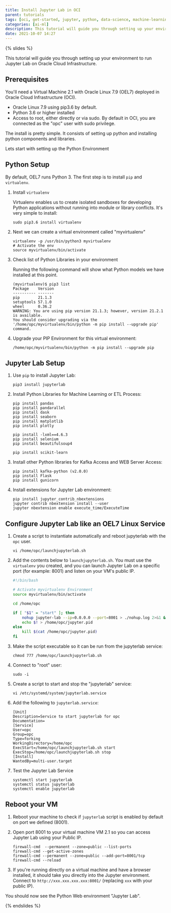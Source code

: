 ```yaml
---
title: Install Jupyter Lab in OCI
parent: tutorials
tags: [oci, get-started, jupyter, python, data-science, machine-learning, open-source]
categories: [ai-ml]
description: This tutorial will guide you through setting up your environment to run Jupyter Lab on Oracle Cloud Infrastructure.
date: 2021-10-07 14:27
---
```

{% slides %}

This tutorial will guide you through setting up your environment to run Jupyter Lab on Oracle Cloud Infrastructure.

## Prerequisites

You'll need a Virtual Machine 2.1 with Oracle Linux 7.9 (OEL7) deployed in Oracle Cloud Infrastructure (OCI).

- Oracle Linux 7.9 using pip3.6 by default. 
- Python 3.6 or higher installed
- Access to root, either directly or via sudo. By default in OCI, you are connected as the "opc" user with sudo privilege.

The install is pretty simple. It consists of setting up python and installing python components and libraries. 

Lets start with setting up the Python Environment

## Python Setup

By default, OEL7 runs Python 3. The first step is to install `pip` and `virtualenv`.

1. Install `virtualenv`

	Virtualenv enables us to create isolated sandboxes for developing Python applications without running into module or library conflicts. It's very simple to install:

	```console
	sudo pip3.6 install virtualenv
	```

2. Next we can create a virtual environment called "myvirtualenv"

	```console
	virtualenv -p /usr/bin/python3 myvirtualenv
	# Activate the env
	source myvirtualenv/bin/activate
	```

3. Check list of Python Libraries in your environment

	Running the following command will show what Python models we have installed at this point.

	```console
	(myvirtualenv)$ pip3 list
	Package    Version
	---------- -------
	pip        21.1.3
	setuptools 57.1.0
	wheel      0.36.2
	WARNING: You are using pip version 21.1.3; however, version 21.2.1 is available.
	You should consider upgrading via the '/home/opc/myvirtualenv/bin/python -m pip install --upgrade pip' command.
	```

4. Upgrade your PIP Environment for this virtual environment:

	```console
	/home/opc/myvirtualenv/bin/python -m pip install --upgrade pip
	```

## Jupyter Lab Setup

1. Use `pip` to install Jupyter Lab:

	```console
	pip3 install jupyterlab
	```

2. Install Python Libraries for Machine Learning or ETL Process:

	```console
	pip install pandas
	pip install pandarallel
	pip install dask
	pip install seaborn
	pip install matplotlib
	pip install plotly
	
	pip install -lxml==4.6.3
	pip install selenium
	pip install beautifulsoup4
	
	pip install scikit-learn
	```

3. Install other Python libraries for Kafka Access and WEB Server Access:

	```console
	pip install kafka-python (v2.0.0)
	pip install Flask
	pip install gunicorn
	```

4. Install extensions for Jupyter Lab environment:

	```console
	pip install jupyter_contrib_nbextensions
	jupyter contrib nbextension install --user
	jupyter nbextension enable execute_time/ExecuteTime
	```

## Configure Jupyter Lab like an OEL7 Linux Service

1. Create a script to instantiate automatically and reboot jupyterlab with the `opc` user.

	```console
	vi /home/opc/launchjupyterlab.sh
	```

2. Add the contents below to `launchjupyterlab.sh`. You must use the `virtualenv` you created, and you can launch Jupyter Lab on a specific port (for example: 8001) and listen on your VM's public IP.

	```bash
	#!/bin/bash
	
	# Activate myvirtualenv Environment
	source myvirtualenv/bin/activate
	
	cd /home/opc
	
	if [ "$1" = "start" ]; then
		nohup jupyter-lab --ip=0.0.0.0 --port=8001 > ./nohup.log 2>&1 &
		echo $! > /home/opc/jupyter.pid
	else
		kill $(cat /home/opc/jupyter.pid)
	fi
	```

3. Make the script executable so it can be run from the jupyterlab service:

	```console
	chmod 777 /home/opc/launchjupyterlab.sh
	```


4. Connect to "root" user:

	```console
	sudo -i
	```

5. Create a script to start and stop the "jupyterlab" service:

	```console
	vi /etc/systemd/system/jupyterlab.service
	```


6. Add the following to `jupyterlab.service`:

	```console
	[Unit]
	Description=Service to start jupyterlab for opc
	Documentation=
	[Service]
	User=opc
	Group=opc
	Type=forking
	WorkingDirectory=/home/opc
	ExecStart=/home/opc/launchjupyterlab.sh start
	ExecStop=/home/opc/launchjupyterlab.sh stop
	[Install]
	WantedBy=multi-user.target
	```

7. Test the Jupyter Lab Service

	```console
	systemctl start jupyterlab
	systemctl status jupyterlab
	systemctl enable jupyterlab
	```

## Reboot your VM

1. Reboot your machine to check if `jupyterlab` script is enabled by default on port we defined (8001).

2. Open port 8001 to your virtual machine VM 2.1 so you can access Jupyter Lab using your Public IP.

	```console
	firewall-cmd  --permanent --zone=public --list-ports
	firewall-cmd --get-active-zones
	firewall-cmd --permanent --zone=public --add-port=8001/tcp
	firewall-cmd --reload
	```

3. If you're running directly on a virtual machine and have a browser installed, it should take you directly into the Jupyter environment. Connect to `http://xxx.xxx.xxx.xxx:8001/` (replacing `xxx` with your public IP).

You should now see the Python Web environment "Jupyter Lab".

{% endslides %}